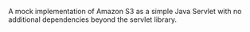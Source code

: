A mock implementation of Amazon S3 as a simple Java Servlet with no additional dependencies beyond the servlet library.